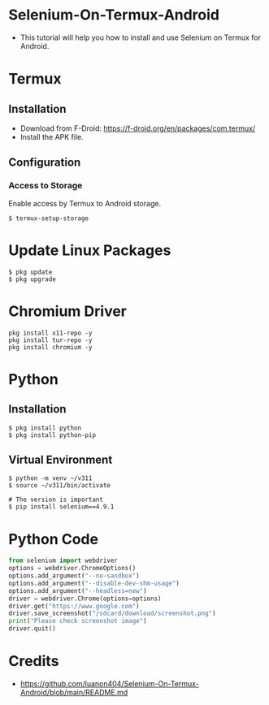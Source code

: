 # Selenium-On-Termux-Android

- This tutorial will help you how to install and use Selenium on Termux for Android.

# Termux

## Installation

* Download from F-Droid: https://f-droid.org/en/packages/com.termux/
* Install the APK file.

## Configuration

### Access to Storage

Enable access by Termux to Android storage.

```
$ termux-setup-storage
```

# Update Linux Packages

```
$ pkg update
$ pkg upgrade
```

# Chromium Driver

```
pkg install x11-repo -y
pkg install tur-repo -y
pkg install chromium -y
```

# Python

## Installation

```
$ pkg install python
$ pkg install python-pip
```

## Virtual Environment

```
$ python -m venv ~/v311
$ source ~/v311/bin/activate

# The version is important
$ pip install selenium==4.9.1
```


# Python Code

``` python
from selenium import webdriver
options = webdriver.ChromeOptions()
options.add_argument("--no-sandbox")
options.add_argument("--disable-dev-shm-usage")
options.add_argument("--headless=new")
driver = webdriver.Chrome(options=options)
driver.get("https://www.google.com")
driver.save_screenshot("/sdcard/download/screenshot.png")
print("Please check screenshot image")
driver.quit()
```

# Credits

* https://github.com/luanon404/Selenium-On-Termux-Android/blob/main/README.md
